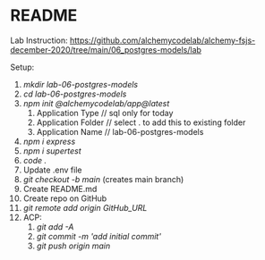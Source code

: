 # README

Lab Instruction:
https://github.com/alchemycodelab/alchemy-fsjs-december-2020/tree/main/06_postgres-models/lab

Setup:

1. *mkdir lab-06-postgres-models*
1. *cd lab-06-postgres-models*
1. *npm init @alchemycodelab/app@latest*
    1. Application Type // sql only for today
    1. Application Folder // select . to add this to existing folder 
    1. Application Name // lab-06-postgres-models
1. *npm i express*
1. *npm i supertest*
1. *code .*
1. Update .env file
1. *git checkout -b main* (creates main branch)
1. Create README.md
1. Create repo on GitHub
1. *git remote add origin GitHub_URL*
1. ACP:
    1. *git add -A*
    1. *git commit -m 'add initial commit'*
    1. *git push origin main*



